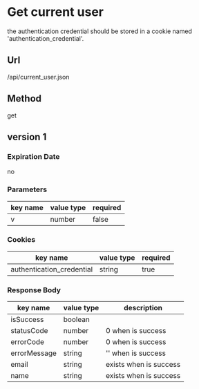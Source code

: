 # Get current user

the authentication credential should be stored in a cookie named 'authentication_credential'.

## Url

/api/current_user.json

## Method

get

## version 1

### Expiration Date

no

### Parameters

key name | value type | required
--- | --- | ---
v | number | false

### Cookies

key name | value type | required
--- | --- | ---
authentication_credential | string | true

### Response Body

key name | value type | description
--- | --- | ---
isSuccess | boolean |
statusCode | number | 0 when is success
errorCode | number | 0 when is success
errorMessage | string | '' when is success
email | string | exists when is success
name | string | exists when is success